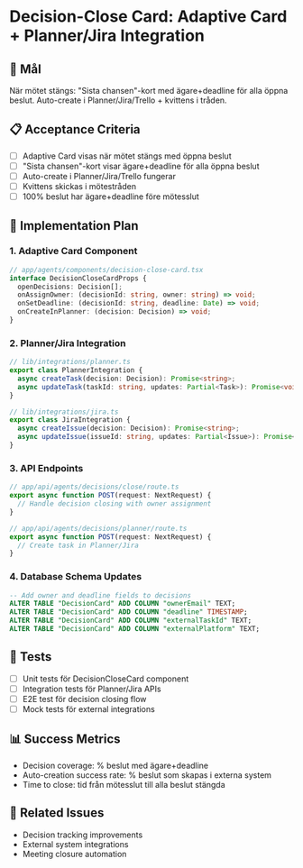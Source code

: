 # Decision-Close Card: Adaptive Card + Planner/Jira Integration

## 🎯 Mål
När mötet stängs: "Sista chansen"-kort med ägare+deadline för alla öppna beslut.
Auto-create i Planner/Jira/Trello + kvittens i tråden.

## 📋 Acceptance Criteria
- [ ] Adaptive Card visas när mötet stängs med öppna beslut
- [ ] "Sista chansen"-kort visar ägare+deadline för alla öppna beslut
- [ ] Auto-create i Planner/Jira/Trello fungerar
- [ ] Kvittens skickas i mötestråden
- [ ] 100% beslut har ägare+deadline före mötesslut

## 🔧 Implementation Plan

### 1. Adaptive Card Component
```typescript
// app/agents/components/decision-close-card.tsx
interface DecisionCloseCardProps {
  openDecisions: Decision[];
  onAssignOwner: (decisionId: string, owner: string) => void;
  onSetDeadline: (decisionId: string, deadline: Date) => void;
  onCreateInPlanner: (decision: Decision) => void;
}
```

### 2. Planner/Jira Integration
```typescript
// lib/integrations/planner.ts
export class PlannerIntegration {
  async createTask(decision: Decision): Promise<string>;
  async updateTask(taskId: string, updates: Partial<Task>): Promise<void>;
}

// lib/integrations/jira.ts
export class JiraIntegration {
  async createIssue(decision: Decision): Promise<string>;
  async updateIssue(issueId: string, updates: Partial<Issue>): Promise<void>;
}
```

### 3. API Endpoints
```typescript
// app/api/agents/decisions/close/route.ts
export async function POST(request: NextRequest) {
  // Handle decision closing with owner assignment
}

// app/api/agents/decisions/planner/route.ts
export async function POST(request: NextRequest) {
  // Create task in Planner/Jira
}
```

### 4. Database Schema Updates
```sql
-- Add owner and deadline fields to decisions
ALTER TABLE "DecisionCard" ADD COLUMN "ownerEmail" TEXT;
ALTER TABLE "DecisionCard" ADD COLUMN "deadline" TIMESTAMP;
ALTER TABLE "DecisionCard" ADD COLUMN "externalTaskId" TEXT;
ALTER TABLE "DecisionCard" ADD COLUMN "externalPlatform" TEXT;
```

## 🧪 Tests
- [ ] Unit tests för DecisionCloseCard component
- [ ] Integration tests för Planner/Jira APIs
- [ ] E2E test för decision closing flow
- [ ] Mock tests för external integrations

## 📊 Success Metrics
- Decision coverage: % beslut med ägare+deadline
- Auto-creation success rate: % beslut som skapas i externa system
- Time to close: tid från mötesslut till alla beslut stängda

## 🔗 Related Issues
- Decision tracking improvements
- External system integrations
- Meeting closure automation
